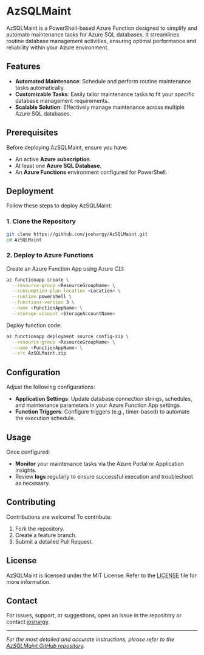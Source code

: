 # AzSQLMaint

AzSQLMaint is a PowerShell-based Azure Function designed to simplify and automate maintenance tasks for Azure SQL databases. It streamlines routine database management activities, ensuring optimal performance and reliability within your Azure environment.

## Features

- **Automated Maintenance**: Schedule and perform routine maintenance tasks automatically.
- **Customizable Tasks**: Easily tailor maintenance tasks to fit your specific database management requirements.
- **Scalable Solution**: Effectively manage maintenance across multiple Azure SQL databases.

## Prerequisites

Before deploying AzSQLMaint, ensure you have:

- An active **Azure subscription**.
- At least one **Azure SQL Database**.
- An **Azure Functions** environment configured for PowerShell.

## Deployment

Follow these steps to deploy AzSQLMaint:

### 1. Clone the Repository

```bash
git clone https://github.com/joshargy/AzSQLMaint.git
cd AzSQLMaint
```

### 2. Deploy to Azure Functions

Create an Azure Function App using Azure CLI:

```bash
az functionapp create \
  --resource-group <ResourceGroupName> \
  --consumption-plan-location <Location> \
  --runtime powershell \
  --functions-version 3 \
  --name <FunctionAppName> \
  --storage-account <StorageAccountName>
```

Deploy function code:

```bash
az functionapp deployment source config-zip \
  --resource-group <ResourceGroupName> \
  --name <FunctionAppName> \
  --src AzSQLMaint.zip
```

## Configuration

Adjust the following configurations:

- **Application Settings**: Update database connection strings, schedules, and maintenance parameters in your Azure Function App settings.
- **Function Triggers**: Configure triggers (e.g., timer-based) to automate the execution schedule.

## Usage

Once configured:

- **Monitor** your maintenance tasks via the Azure Portal or Application Insights.
- Review **logs** regularly to ensure successful execution and troubleshoot as necessary.

## Contributing

Contributions are welcome! To contribute:

1. Fork the repository.
2. Create a feature branch.
3. Submit a detailed Pull Request.

## License

AzSQLMaint is licensed under the MIT License. Refer to the [LICENSE](LICENSE) file for more information.

## Contact

For issues, support, or suggestions, open an issue in the repository or contact [joshargy](https://github.com/joshargy).

---

*For the most detailed and accurate instructions, please refer to the [AzSQLMaint GitHub repository](https://github.com/joshargy/AzSQLMaint).*
